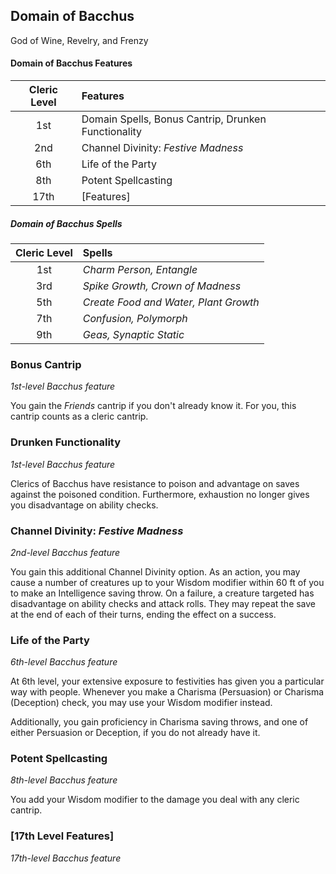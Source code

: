 ## Domain of Bacchus

God of Wine, Revelry, and Frenzy

#### Domain of Bacchus Features

| Cleric Level | Features                                            |
| :----------: | :-------------------------------------------------- |
|     1st      | Domain Spells, Bonus Cantrip, Drunken Functionality |
|     2nd      | Channel Divinity: _Festive Madness_                          |
|     6th      | Life of the Party                                          |
|     8th      | Potent Spellcasting                                 |
|     17th     | [Features]                                          |

##### Domain of Bacchus Spells

| Cleric Level | Spells                                |
| :----------: | :------------------------------------ |
|     1st      | _Charm Person, Entangle_              |
|     3rd      | _Spike Growth, Crown of Madness_      |
|     5th      | _Create Food and Water, Plant Growth_ |
|     7th      | _Confusion, Polymorph_                |
|     9th      | _Geas, Synaptic Static_               |

### Bonus Cantrip

_1st-level Bacchus feature_

You gain the _Friends_ cantrip if you don't already know it. For you, this cantrip counts as a cleric cantrip.

### Drunken Functionality

_1st-level Bacchus feature_

Clerics of Bacchus have resistance to poison and advantage on saves against the poisoned condition. Furthermore, exhaustion no longer gives you disadvantage on ability checks.

### Channel Divinity: _Festive Madness_

_2nd-level Bacchus feature_

You gain this additional Channel Divinity option. As an action, you may cause a number of creatures up to your Wisdom modifier within 60 ft of you to make an Intelligence saving throw. On a failure, a creature targeted has disadvantage on ability checks and attack rolls. They may repeat the save at the end of each of their turns, ending the effect on a success.

### Life of the Party

_6th-level Bacchus feature_

At 6th level, your extensive exposure to festivities has given you a particular way with people. Whenever you make a Charisma (Persuasion) or Charisma (Deception) check, you may use your Wisdom modifier instead.

Additionally, you gain proficiency in Charisma saving throws, and one of either Persuasion or Deception, if you do not already have it.

### Potent Spellcasting

_8th-level Bacchus feature_

You add your Wisdom modifier to the damage you deal with any cleric cantrip.

### [17th Level Features]

_17th-level Bacchus feature_

